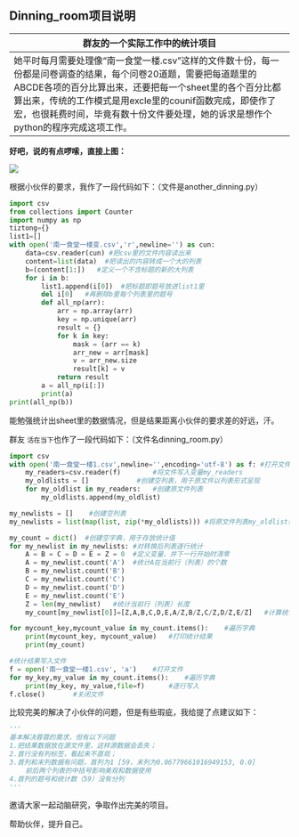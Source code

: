 ## Dinning_room项目说明

| 群友的一个实际工作中的统计项目                               |
| ------------------------------------------------------------ |
| 她平时每月需要处理像“南一食堂一楼.csv”这样的文件数十份，每一份都是问卷调查的结果，每个问卷20道题，需要把每道题里的ABCDE各项的百分比算出来，还要把每一个sheet里的各个百分比都算出来，传统的工作模式是用excle里的counif函数完成，即使作了宏，也很耗费时间，毕竟有数十份文件要处理，她的诉求是想作个python的程序完成这项工作。 |

**好吧，说的有点啰嗦，直接上图：**

![](C:\Users\Administrator\Desktop\csv.png)

根据小伙伴的要求，我作了一段代码如下：（文件是another_dinning.py）

```python
import csv
from collections import Counter
import numpy as np
tiztong={}
list1=[]
with open('南一食堂一楼变.csv','r',newline='') as cun:
    data=csv.reader(cun) #把csv里的文件内容读出来
    content=list(data)  #把读出的内容转成一个大的列表
    b=(content[1:])   #定义一个不含标题的新的大列表
    for i in b:
        list1.append(i[0])  #把标题即题号放进list1里
        del i[0]   #再删除b里每个列表里的题号
        def all_np(arr):
            arr = np.array(arr)
            key = np.unique(arr)
            result = {}
            for k in key:
                mask = (arr == k)
                arr_new = arr[mask]
                v = arr_new.size
                result[k] = v
            return result
        a = all_np(i[:])
        print(a)
print(all_np(b))
```

能勉强统计出sheet里的数据情况，但是结果距离小伙伴的要求差的好远，汗。

群友 `活在当下`也作了一段代码如下：（文件名dinning_room.py）

```py
import csv
with open('南一食堂一楼1.csv',newline='',encoding='utf-8') as f: #打开文件
    my_readers=csv.reader(f)        #将文件写入变量my_readers
    my_oldlists = []            #创建空列表，用于原文件以列表形式呈现
    for my_oldlist in my_readers:   #创建原文件列表
        my_oldlists.append(my_oldlist)

my_newlists = []    #创建空列表
my_newlists = list(map(list, zip(*my_oldlists))) #将原文件列表my_oldlist行列转换成新列表my_newlist

my_count = dict()  #创建空字典，用于存放统计值
for my_newlist in my_newlists: #对转换后列表逐行统计
    A = B = C = D = E = Z = 0  #定义变量，并下一行开始时清零
    A = my_newlist.count('A')  #统计A在当前行（列表）的个数
    B = my_newlist.count('B')
    C = my_newlist.count('C')
    D = my_newlist.count('D')
    E = my_newlist.count('E')
    Z = len(my_newlist)   #统计当前行（列表）长度
    my_count[my_newlist[0]]=[Z,A,B,C,D,E,A/Z,B/Z,C/Z,D/Z,E/Z]   #计算统计值，并赋值结字典my_count

for mycount_key,mycount_value in my_count.items():    #遍历字典
    print(mycount_key, mycount_value)   #打印统计结果
    print(my_count)

#统计结果写入文件
f = open('南一食堂一楼1.csv', 'a')    #打开文件
for my_key,my_value in my_count.items():    #遍历字典
    print(my_key, my_value,file=f)      #逐行写入
f.close()       #关闭文件
```

比较完美的解决了小伙伴的问题，但是有些瑕疵，我给提了点建议如下：

```py
'''
基本解决蓉蓉的需求，但有以下问题
1.把结果数据放在源文件里，这样源数据会丢失；
2.首行没有列标签，看起来不直观；
3.首列和末列数据有问题，首列为1 [59，末列为0.06779661016949153, 0.0]
    前后两个列表的中括号影响美观和数据使用
4.首列的题号和统计数（59）没有分列
'''
```

邀请大家一起动脑研究，争取作出完美的项目。

帮助伙伴，提升自己。


